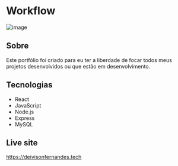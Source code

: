 # Workflow
 
![image](https://user-images.githubusercontent.com/60937902/173165159-8df6f7ed-cc0d-4d24-9de8-083fe56d52bb.png)


## Sobre
Este portfólio foi criado para eu ter a liberdade de focar todos meus projetos desenvolvidos ou que estão em desenvolvimento.

## Tecnologias
- React
- JavaScript
- Node.js
- Express
- MySQL

## Live site
https://deivisonfernandes.tech
